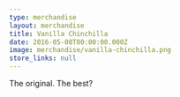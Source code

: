 ```yaml
---
type: merchandise
layout: merchandise
title: Vanilla Chinchilla
date: 2016-05-08T00:00:00.000Z
image: merchandise/vanilla-chinchilla.png
store_links: null
---
```


The original. The best?
